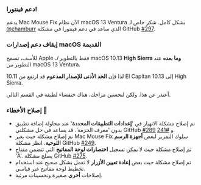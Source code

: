 ### دعم فينتورا!
يدعم Mac Mouse Fix الآن نظام macOS 13 Ventura بشكل كامل.
شكر خاص لـ [@chamburr](https://github.com/chamburr) الذي ساعد في دعم فينتورا في مشكلة GitHub [#297](https://github.com/noah-nuebling/mac-mouse-fix/issues/297).

### إيقاف دعم إصدارات macOS القديمة

للأسف، تسمح Apple فقط بالتطوير _لـ_ macOS 10.13 **High Sierra وما بعده** عند التطوير _من_ macOS 13 Ventura.

لذا فإن **الحد الأدنى للإصدار المدعوم** قد ارتفع من 10.11 El Capitan إلى 10.13 High Sierra.

أعتذر عن هذا. ولكن لتحسين مزاجك، هناك خنفساء لطيفة في القسم التالي.

### إصلاح الأخطاء 🐞
- تم إصلاح مشكلة الانهيار في '**إعدادات التطبيقات المحددة**' عند محاولة إضافة تطبيق بدون 'معرف الحزمة'. قد يساعد في حل مشكلتي GitHub [#289](https://github.com/noah-nuebling/mac-mouse-fix/issues/289) و [#241](https://github.com/noah-nuebling/mac-mouse-fix/issues/241).
- تم إصلاح مشكلة حيث يغير Mac Mouse Fix سلوك التمرير لبعض **أجهزة الرسم اللوحية**. انظر مشكلة GitHub [#249](https://github.com/noah-nuebling/mac-mouse-fix/issues/249).
- تم إصلاح مشكلة حيث لا يمكن تسجيل **اختصارات لوحة المفاتيح** التي تتضمن مفتاح 'A'. يصلح مشكلة GitHub [#275](https://github.com/noah-nuebling/mac-mouse-fix/issues/275).
- تم إصلاح مشكلة حيث بعض **إعادة تعيين الأزرار** لا تعمل بشكل صحيح عند استخدام تخطيط لوحة مفاتيح غير قياسي.
- إصلاحات **أخرى** صغيرة وتحسينات مرئية.